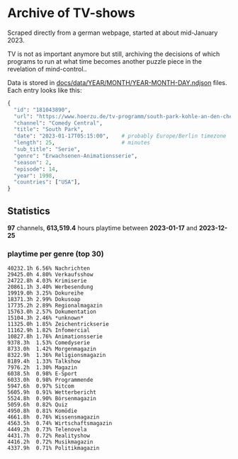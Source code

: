 # Archive of TV-shows

Scraped directly from a german webpage, started at about mid-January 2023.

TV is not as important anymore but still, archiving the decisions of which programs to run at what time
becomes another puzzle piece in the revelation of mind-control.. 

Data is stored in [docs/data/YEAR/MONTH/YEAR-MONTH-DAY.ndjson](docs/data/) files. 
Each entry looks like this:

```python
{
  "id": "181043890", 
  "url": "https://www.hoerzu.de/tv-programm/south-park-kohle-an-den-chefkoch/bid_181043890/", 
  "channel": "Comedy Central", 
  "title": "South Park", 
  "date": "2023-01-17T05:15:00",    # probably Europe/Berlin timezone 
  "length": 25,                     # minutes 
  "sub_title": "Serie", 
  "genre": "Erwachsenen-Animationsserie", 
  "season": 2, 
  "episode": 14, 
  "year": 1998, 
  "countries": ["USA"],
}
```

## Statistics

**97** channels, **613,519.4** hours playtime between **2023-01-17** and **2023-12-25**


### playtime per genre (top 30)

    40232.1h 6.56% Nachrichten
    29425.0h 4.80% Verkaufsshow
    24722.8h 4.03% Krimiserie
    20861.1h 3.40% Werbesendung
    19919.0h 3.25% Dokureihe
    18371.3h 2.99% Dokusoap
    17735.2h 2.89% Regionalmagazin
    15763.0h 2.57% Dokumentation
    15104.3h 2.46% *unknown*
    11325.0h 1.85% Zeichentrickserie
    11162.9h 1.82% Infomercial
    10827.8h 1.76% Animationsserie
    9378.3h  1.53% Comedyserie
    8733.0h  1.42% Morgenmagazin
    8322.9h  1.36% Religionsmagazin
    8189.4h  1.33% Talkshow
    7976.2h  1.30% Magazin
    6038.5h  0.98% E-Sport
    6033.0h  0.98% Programmende
    5947.6h  0.97% Sitcom
    5605.9h  0.91% Wetterbericht
    5524.8h  0.90% Börsenmagazin
    5059.6h  0.82% Quiz
    4950.8h  0.81% Komödie
    4661.8h  0.76% Wissensmagazin
    4563.5h  0.74% Wirtschaftsmagazin
    4449.2h  0.73% Telenovela
    4431.7h  0.72% Realityshow
    4416.2h  0.72% Musikmagazin
    4337.9h  0.71% Politikmagazin
